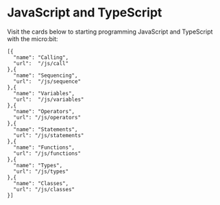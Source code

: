 # JavaScript and TypeScript

Visit the cards below to starting programming JavaScript and TypeScript with the micro:bit:

```codecard
[{
  "name": "Calling",
  "url":  "/js/call"
},{
  "name": "Sequencing",
  "url":  "/js/sequence"
},{
  "name": "Variables",
  "url":  "/js/variables"
},{
  "name": "Operators",
  "url": "/js/operators"
},{
  "name": "Statements",
  "url": "/js/statements"
},{
  "name": "Functions",
  "url": "/js/functions"
},{
  "name": "Types",
  "url": "/js/types"
},{
  "name": "Classes",
  "url": "/js/classes"
}]
```
